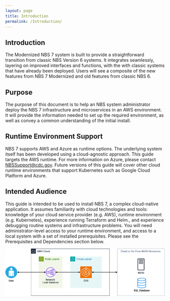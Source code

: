 ```yaml
---
layout: page
title: Introduction
permalink: /Introduction/
---
```


## Introduction
The Modernized NBS 7 system is built to provide a straightforward transition from classic NBS Version 6 systems. It integrates seamlessly, layering on improved interfaces and functions, with the with classic systems that 
have already been deployed. Users will see a composite of the new features from NBS 7 Modernized and old features from classic NBS 6.  

## Purpose
The purpose of this document is to help an NBS system administrator deploy the NBS 7 infrastructure and microservices in an AWS environment. It will provide the information needed to set up the required environment, as well as convey a common understanding of the initial install.

## Runtime Environment Support
NBS 7 supports AWS and Azure as runtime options. The underlying system itself has been developed using a cloud-agnostic approach. This guide targets the AWS runtime. For more information on Azure, please contact NBSSupport@cdc.gov. Future versions of this guide will cover other cloud runtime environments that support Kubernetes such as Google Cloud Platform and Azure.

## Intended Audience
This guide is intended to be used to install NBS 7, a complex cloud-native application. It assumes familiarity with cloud technologies and tools: knowledge of your cloud service provider (e.g. AWS), runtime environment (e.g. Kubernetes), experience running Terraform and Helm., and experience debugging routine systems and infrastructure problems. You will need administrator-level access to your runtime environment, and access to a local system with a set of installed prerequisites. Please see the Prerequisites and Dependencies section below.  


<p align="center">
  <img src="https://github.com/njaved/skills-github-pages/blob/main/Untitled%20Diagram.drawio.png">
</p>

